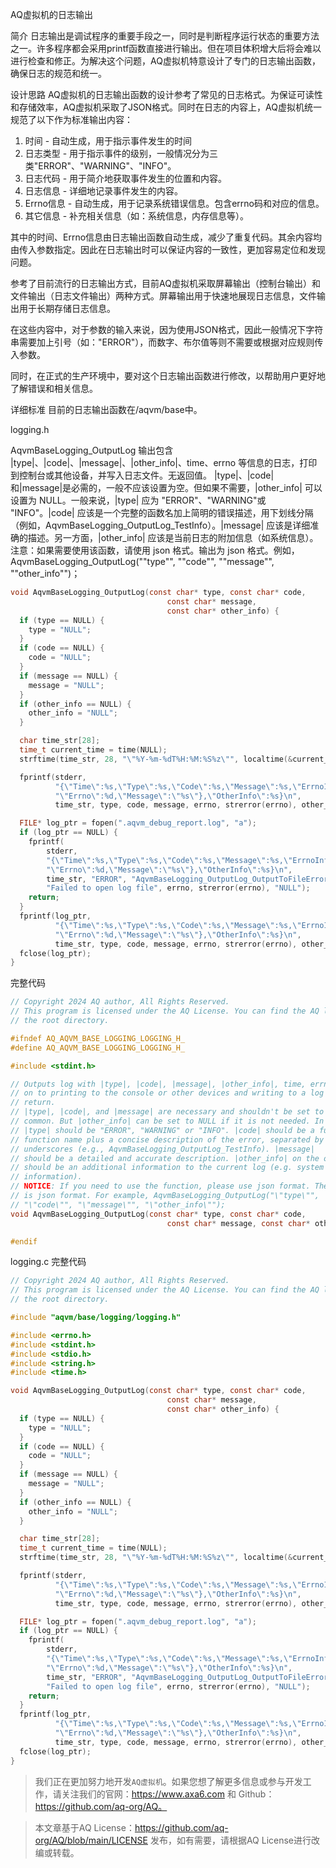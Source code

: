 AQ虚拟机的日志输出

简介
日志输出是调试程序的重要手段之一，同时是判断程序运行状态的重要方法之一。许多程序都会采用printf函数直接进行输出。但在项目体积增大后将会难以进行检查和修正。为解决这个问题，AQ虚拟机特意设计了专门的日志输出函数，确保日志的规范和统一。

设计思路
AQ虚拟机的日志输出函数的设计参考了常见的日志格式。为保证可读性和存储效率，AQ虚拟机采取了JSON格式。同时在日志的内容上，AQ虚拟机统一规范了以下作为标准输出内容：

1. 时间 - 自动生成，用于指示事件发生的时间
2. 日志类型 - 用于指示事件的级别，一般情况分为三类"ERROR"、"WARNING"、"INFO"。
3. 日志代码 - 用于简介地获取事件发生的位置和内容。
4. 日志信息 - 详细地记录事件发生的内容。
5. Errno信息 - 自动生成，用于记录系统错误信息。包含errno码和对应的信息。
6. 其它信息 - 补充相关信息（如：系统信息，内存信息等）。

其中的时间、Errno信息由日志输出函数自动生成，减少了重复代码。其余内容均由传入参数指定。因此在日志输出时可以保证内容的一致性，更加容易定位和发现问题。

参考了目前流行的日志输出方式，目前AQ虚拟机采取屏幕输出（控制台输出）和文件输出（日志文件输出）两种方式。屏幕输出用于快速地展现日志信息，文件输出用于长期存储日志信息。

在这些内容中，对于参数的输入来说，因为使用JSON格式，因此一般情况下字符串需要加上引号（如："ERROR"），而数字、布尔值等则不需要或根据对应规则传入参数。

同时，在正式的生产环境中，要对这个日志输出函数进行修改，以帮助用户更好地了解错误和相关信息。

详细标准
目前的日志输出函数在/aqvm/base中。

logging.h

AqvmBaseLogging_OutputLog
输出包含 |type|、|code|、|message|、|other_info|、time、errno 等信息的日志，打印到控制台或其他设备，并写入日志文件。无返回值。
|type|、|code|和|message|是必需的，一般不应该设置为空。但如果不需要，|other_info| 可以设置为 NULL。一般来说，|type| 应为 "ERROR"、"WARNING"或 "INFO"。|code| 应该是一个完整的函数名加上简明的错误描述，用下划线分隔（例如，AqvmBaseLogging_OutputLog_TestInfo）。|message| 应该是详细准确的描述。另一方面，|other_info| 应该是当前日志的附加信息（如系统信息）。
注意：如果需要使用该函数，请使用 json 格式。输出为 json 格式。例如，AqvmBaseLogging_OutputLog("\"type\"", "\"code\"", "\"message\"", "\"other_info\"")；

```C
void AqvmBaseLogging_OutputLog(const char* type, const char* code,
                                   const char* message,
                                   const char* other_info) {
  if (type == NULL) {
    type = "NULL";
  }
  if (code == NULL) {
    code = "NULL";
  }
  if (message == NULL) {
    message = "NULL";
  }
  if (other_info == NULL) {
    other_info = "NULL";
  }

  char time_str[28];
  time_t current_time = time(NULL);
  strftime(time_str, 28, "\"%Y-%m-%dT%H:%M:%S%z\"", localtime(&current_time));

  fprintf(stderr,
          "{\"Time\":%s,\"Type\":%s,\"Code\":%s,\"Message\":%s,\"ErrnoInfo\":{"
          "\"Errno\":%d,\"Message\":\"%s\"},\"OtherInfo\":%s}\n",
          time_str, type, code, message, errno, strerror(errno), other_info);

  FILE* log_ptr = fopen(".aqvm_debug_report.log", "a");
  if (log_ptr == NULL) {
    fprintf(
        stderr,
        "{\"Time\":%s,\"Type\":%s,\"Code\":%s,\"Message\":%s,\"ErrnoInfo\":{"
        "\"Errno\":%d,\"Message\":\"%s\"},\"OtherInfo\":%s}\n",
        time_str, "ERROR", "AqvmBaseLogging_OutputLog_OutputToFileError",
        "Failed to open log file", errno, strerror(errno), "NULL");
    return;
  }
  fprintf(log_ptr,
          "{\"Time\":%s,\"Type\":%s,\"Code\":%s,\"Message\":%s,\"ErrnoInfo\":{"
          "\"Errno\":%d,\"Message\":\"%s\"},\"OtherInfo\":%s}\n",
          time_str, type, code, message, errno, strerror(errno), other_info);
  fclose(log_ptr);
}
```

完整代码

```C
// Copyright 2024 AQ author, All Rights Reserved.
// This program is licensed under the AQ License. You can find the AQ license in
// the root directory.

#ifndef AQ_AQVM_BASE_LOGGING_LOGGING_H_
#define AQ_AQVM_BASE_LOGGING_LOGGING_H_

#include <stdint.h>

// Outputs log with |type|, |code|, |message|, |other_info|, time, errno and so
// on to printing to the console or other devices and writing to a log file. No
// return.
// |type|, |code|, and |message| are necessary and shouldn't be set to NULL in
// common. But |other_info| can be set to NULL if it is not needed. In general,
// |type| should be "ERROR", "WARNING" or "INFO". |code| should be a full
// function name plus a concise description of the error, separated by
// underscores (e.g., AqvmBaseLogging_OutputLog_TestInfo). |message|
// should be a detailed and accurate description. |other_info| on the other hand
// should be an additional information to the current log (e.g. system
// information).
// NOTICE: If you need to use the function, please use json format. The output
// is json format. For example, AqvmBaseLogging_OutputLog("\"type\"",
// "\"code\"", "\"message\"", "\"other_info\"");
void AqvmBaseLogging_OutputLog(const char* type, const char* code,
                                   const char* message, const char* other_info);

#endif
```

logging.c
完整代码

```C
// Copyright 2024 AQ author, All Rights Reserved.
// This program is licensed under the AQ License. You can find the AQ license in
// the root directory.

#include "aqvm/base/logging/logging.h"

#include <errno.h>
#include <stdint.h>
#include <stdio.h>
#include <string.h>
#include <time.h>

void AqvmBaseLogging_OutputLog(const char* type, const char* code,
                                   const char* message,
                                   const char* other_info) {
  if (type == NULL) {
    type = "NULL";
  }
  if (code == NULL) {
    code = "NULL";
  }
  if (message == NULL) {
    message = "NULL";
  }
  if (other_info == NULL) {
    other_info = "NULL";
  }

  char time_str[28];
  time_t current_time = time(NULL);
  strftime(time_str, 28, "\"%Y-%m-%dT%H:%M:%S%z\"", localtime(&current_time));

  fprintf(stderr,
          "{\"Time\":%s,\"Type\":%s,\"Code\":%s,\"Message\":%s,\"ErrnoInfo\":{"
          "\"Errno\":%d,\"Message\":\"%s\"},\"OtherInfo\":%s}\n",
          time_str, type, code, message, errno, strerror(errno), other_info);

  FILE* log_ptr = fopen(".aqvm_debug_report.log", "a");
  if (log_ptr == NULL) {
    fprintf(
        stderr,
        "{\"Time\":%s,\"Type\":%s,\"Code\":%s,\"Message\":%s,\"ErrnoInfo\":{"
        "\"Errno\":%d,\"Message\":\"%s\"},\"OtherInfo\":%s}\n",
        time_str, "ERROR", "AqvmBaseLogging_OutputLog_OutputToFileError",
        "Failed to open log file", errno, strerror(errno), "NULL");
    return;
  }
  fprintf(log_ptr,
          "{\"Time\":%s,\"Type\":%s,\"Code\":%s,\"Message\":%s,\"ErrnoInfo\":{"
          "\"Errno\":%d,\"Message\":\"%s\"},\"OtherInfo\":%s}\n",
          time_str, type, code, message, errno, strerror(errno), other_info);
  fclose(log_ptr);
}
```

> 我们正在更加努力地开发`AQ虚拟机`。如果您想了解更多信息或参与开发工作，请关注我们的官网：https://www.axa6.com 和 Github：https://github.com/aq-org/AQ。</br>

> 本文章基于AQ License：https://github.com/aq-org/AQ/blob/main/LICENSE 发布，如有需要，请根据AQ License进行改编或转载。